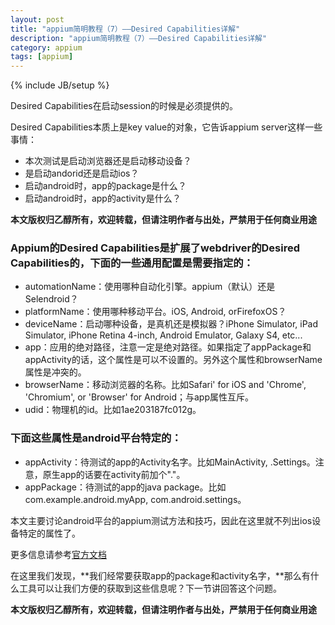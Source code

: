 ```yaml
---
layout: post
title: "appium简明教程（7）——Desired Capabilities详解"
description: "appium简明教程（7）——Desired Capabilities详解"
category: appium 
tags: [appium]
---
```

{% include JB/setup %}

Desired Capabilities在启动session的时候是必须提供的。

Desired Capabilities本质上是key value的对象，它告诉appium server这样一些事情：

* 本次测试是启动浏览器还是启动移动设备？
* 是启动andorid还是启动ios？
* 启动android时，app的package是什么？
* 启动android时，app的activity是什么？

**本文版权归乙醇所有，欢迎转载，但请注明作者与出处，严禁用于任何商业用途**

### Appium的Desired Capabilities是扩展了webdriver的Desired Capabilities的，下面的一些通用配置是需要指定的：
 
* automationName：使用哪种自动化引擎。appium（默认）还是Selendroid？
* platformName：使用哪种移动平台。iOS, Android, orFirefoxOS？
* deviceName：启动哪种设备，是真机还是模拟器？iPhone Simulator, iPad Simulator, iPhone Retina 4-inch, Android Emulator, Galaxy S4, etc...
* app：应用的绝对路径，注意一定是绝对路径。如果指定了appPackage和appActivity的话，这个属性是可以不设置的。另外这个属性和browserName属性是冲突的。
* browserName：移动浏览器的名称。比如Safari' for iOS and 'Chrome', 'Chromium', or 'Browser' for Android；与app属性互斥。
* udid：物理机的id。比如1ae203187fc012g。
 

### 下面这些属性是android平台特定的：
 
* appActivity：待测试的app的Activity名字。比如MainActivity, .Settings。注意，原生app的话要在activity前加个"."。
* appPackage：待测试的app的java package。比如com.example.android.myApp, com.android.settings。
 

本文主要讨论android平台的appium测试方法和技巧，因此在这里就不列出ios设备特定的属性了。

更多信息请参考[官方文档](https://github.com/appium/appium/blob/master/docs/en/caps.md) 
 

在这里我们发现，**我们经常要获取app的package和activity名字，**那么有什么工具可以让我们方便的获取到这些信息呢？下一节讲回答这个问题。

**本文版权归乙醇所有，欢迎转载，但请注明作者与出处，严禁用于任何商业用途**